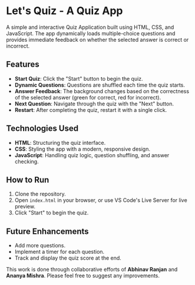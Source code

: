 # Let's Quiz - A Quiz App

A simple and interactive Quiz Application built using HTML, CSS, and JavaScript. The app dynamically loads multiple-choice questions and provides immediate feedback on whether the selected answer is correct or incorrect.

## Features
- **Start Quiz**: Click the "Start" button to begin the quiz.
- **Dynamic Questions**: Questions are shuffled each time the quiz starts.
- **Answer Feedback**: The background changes based on the correctness of the selected answer (green for correct, red for incorrect).
- **Next Question**: Navigate through the quiz with the "Next" button.
- **Restart**: After completing the quiz, restart it with a single click.

## Technologies Used
- **HTML**: Structuring the quiz interface.
- **CSS**: Styling the app with a modern, responsive design.
- **JavaScript**: Handling quiz logic, question shuffling, and answer checking.

## How to Run
1. Clone the repository.
2. Open `index.html` in your browser, or use VS Code's Live Server for live preview.
3. Click "Start" to begin the quiz.

## Future Enhancements
- Add more questions.
- Implement a timer for each question.
- Track and display the quiz score at the end.


This work is done through collaborative efforts of **Abhinav Ranjan** and **Ananya Mishra**. Please feel free to suggest any improvements.